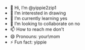 - 👋 Hi, I’m @yippie2zip1
- 👀 I’m interested in drawing
- 🌱 I’m currently learning yes
- 💞️ I’m looking to collaborate on no
- 📫 How to reach me don't
- 😄 Pronouns: your\mom
- ⚡ Fun fact: yippie

<!---
yippie2zip1/yippie2zip1 is a ✨ special ✨ repository because its `README.md` (this file) appears on your GitHub profile.
You can click the Preview link to take a look at your changes.
--->
